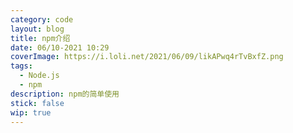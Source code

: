 ```yaml
---
category: code
layout: blog
title: npm介绍
date: 06/10-2021 10:29
coverImage: https://i.loli.net/2021/06/09/likAPwq4rTvBxfZ.png
tags:
  - Node.js
  - npm
description: npm的简单使用
stick: false
wip: true
---
```


